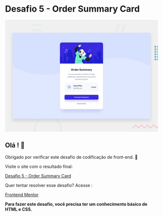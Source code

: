 # Desafio 5 - Order Summary Card

![Design preview for the Order summary card coding challenge](./design/desktop-preview.jpg)

## Olá ! 👋

Obrigado por verificar este desafio de codificação de front-end. 🚀

Visite o site com o resultado final:

[Desafio 5 - Order Summary Card](https://evelyn-matos.github.io/projetos-frontendmentor/5-Order-Summary-Component)

Quer tentar resolver esse desafio? Acesse :

[Frontend Mentor](https://www.frontendmentor.io)

**Para fazer este desafio, você precisa ter um conhecimento básico de HTML e CSS.**


